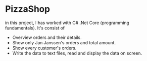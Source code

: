 # PizzaShop
in this project, I has worked with C# .Net Core (programming fundamentals). It's consist of
* Overview orders and their details.
* Show only Jan Janssen's orders and total amount.
* Show every customer's orders.
* Write the data to text files, read and display the data on screen.
